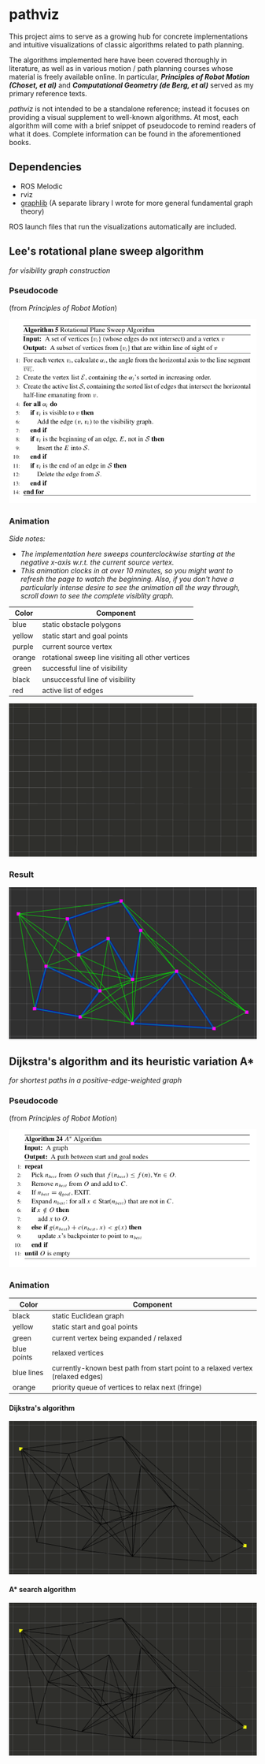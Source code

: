 # pathviz

This project aims to serve as a growing hub for concrete implementations and intuitive visualizations of classic algorithms related to path planning. 

The algorithms implemented here have been covered thoroughly in literature, as well as in various motion / path planning courses whose material is freely available online. In particular, ***Principles of Robot Motion (Choset, et al)*** and ***Computational Geometry (de Berg, et al)*** served as my primary reference texts.

*pathviz* is not intended to be a standalone reference; instead it focuses on providing a visual supplement to well-known algorithms. At most, each algorithm will come with a brief snippet of pseudocode to remind readers of what it does. Complete information can be found in the aforementioned books.

## Dependencies

- ROS Melodic
- rviz
- [graphlib](https://github.com/tedklin/back-to-basics/tree/master/algorithms/graphlib) (A separate library I wrote for more general fundamental graph theory)

ROS launch files that run the visualizations automatically are included.


## Lee's rotational plane sweep algorithm

*for visibility graph construction*

### Pseudocode

(from *Principles of Robot Motion*)

![Visibility graph pseudocode](./media/visibility_graph_pseudocode.png)

### Animation

*Side notes:*
- *The implementation here sweeps counterclockwise starting at the negative x-axis w.r.t. the current source vertex.*
- *This animation clocks in at over 10 minutes, so you might want to refresh the page to watch the beginning. Also, if you don't have a particularly intense desire to see the animation all the way through, scroll down to see the complete visiblity graph.*

| Color | Component |
| --- | --- |
| blue | static obstacle polygons |
| yellow | static start and goal points |
| purple | current source vertex |
| orange | rotational sweep line visiting all other vertices |
| green | successful line of visibility |
| black | unsuccessful line of visibility|
| red | active list of edges |

![Visibility graph animated](./media/visibility_graph_animated.gif)

### Result

![Visibility graph static](./media/visibility_graph_static.png)


## Dijkstra's algorithm and its heuristic variation A*

*for shortest paths in a positive-edge-weighted graph*

### Pseudocode

(from *Principles of Robot Motion*)

![A* pseudocode](./media/a_star_pseudocode.png)

### Animation

| Color | Component |
| --- | --- |
| black | static Euclidean graph |
| yellow | static start and goal points |
| green | current vertex being expanded / relaxed |
| blue points | relaxed vertices |
| blue lines | currently-known best path from start point to a relaxed vertex (relaxed edges) |
| orange | priority queue of vertices to relax next (fringe) |

#### Dijkstra's algorithm

![Dijkstra's animated](./media/dijkstra_animated.gif)

#### A* search algorithm

![A* animated](./media/a_star_animated.gif)

